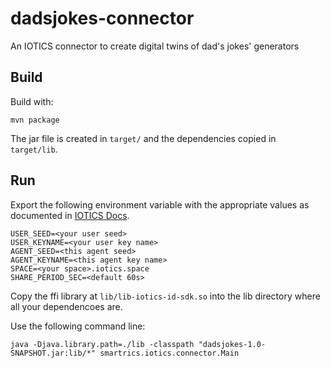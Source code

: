 # dadsjokes-connector
An IOTICS connector to create digital twins of dad's jokes' generators 

## Build

Build with:

`mvn package`

The jar file is created in `target/` and the dependencies copied in `target/lib`.

## Run

Export the following environment variable with the appropriate values as documented in [IOTICS Docs](http://docs.iotics.com).
```shell
USER_SEED=<your user seed>
USER_KEYNAME=<your user key name>
AGENT_SEED=<this agent seed>
AGENT_KEYNAME=<this agent key name>
SPACE=<your space>.iotics.space
SHARE_PERIOD_SEC=<default 60s>
```

Copy the ffi library at `lib/lib-iotics-id-sdk.so` into the lib directory where all your dependencoes are.

Use the following command line:

`java -Djava.library.path=./lib -classpath "dadsjokes-1.0-SNAPSHOT.jar:lib/*" smartrics.iotics.connector.Main`

